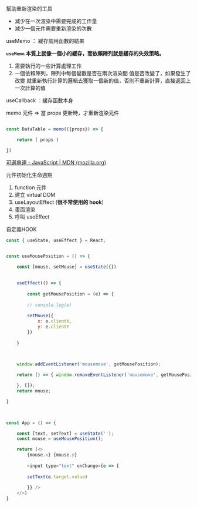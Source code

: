

幫助重新渲染的工具
- 減少在一次渲染中需要完成的工作量
- 減少一個元件需要重新渲染的次數

useMemo ： 緩存調用函數的結果

**`useMemo` 本質上就像一個小的緩存，而依賴陣列就是緩存的失效策略。**
1. 需要執行的一些計算處理工作
2. 一個依賴陣列，陣列中每個變數是否在兩次渲染間 值是否改變了，如果發生了改變 就重新執行計算的邏輯去獲取一個新的值，否則不重新計算，直接返回上一次計算的值


useCallback ：緩存函數本身

memo 元件 => 當 props 更新時，才重新渲染元件

```js

const DataTable = memo(({props}) => {

	return ( props )

})
```



[可選串連 - JavaScript | MDN (mozilla.org)](https://developer.mozilla.org/zh-TW/docs/Web/JavaScript/Reference/Operators/Optional_chaining)

元件初始化生命週期
1. function 元件
2. 建立 virtual DOM
3. useLayoutEffect (**很不常使用的 hook**)
4. 畫面渲染
5. 呼叫 useEffect



自定義HOOK

```js
const { useState, useEffect } = React;

  
const useMousePosition = () => {

	const [mouse, setMouse] = useState({})

  
	useEffect(() => {
	
		const getMousePosition = (e) => {
		
		// console.log(e)
		
		setMouse({
			x: e.clientX,	
			y: e.clientY
		})
	
	}

  

	window.addEventListener('mousemove', getMousePosition);

	return () => { window.removeEventListener('mousemove', getMousePosition) }

	}, []);
	return mouse;

}

  

const App = () => {

	const [text, setText] = useState('');
	const mouse = useMousePosition();

	return (<>
		{mouse.x} {mouse.y}
		
		<input type="text" onChange={e => {
		
		setText(e.target.value)
		
		}} />
	</>)
}
```